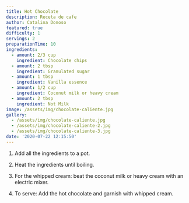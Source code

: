 ```yaml
---
title: Hot Chocolate
description: Receta de cafe
author: Catalina Donoso
featured: true
difficulty: 1
servings: 2
preparationTime: 10
ingredients:
  - amount: 2/3 cup
    ingredient: Chocolate chips
  - amount: 2 tbsp
    ingredient: Granulated sugar
  - amount: 1 tbsp
    ingredient: Vanilla essence
  - amount: 1/2 cup
    ingredient: Coconut milk or heavy cream
  - amount: 2 tbsp
    ingredient: Not Milk  
image: /assets/img/chocolate-caliente.jpg
gallery:
  - /assets/img/chocolate-caliente.jpg
  - /assets/img/chocolate-caliente-2.jpg
  - /assets/img/chocolate-caliente-3.jpg
date: '2020-07-22 12:15:50'
---
```

1. Add all the ingredients to a pot.

2. Heat the ingredients until boiling.			

3. For the whipped cream: beat the coconut milk or heavy cream with an electric mixer.

4. To serve: Add the hot chocolate and garnish with whipped cream.	
